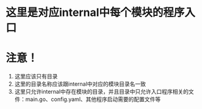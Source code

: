 # 这里是对应internal中每个模块的程序入口
# 注意！
1. 这里应该只有目录
2. 这里的目录名称应该跟internal中对应的模块目录名一致
3. 这里只允许internal中存在模块的目录，并且目录中只允许入口程序相关的文件：main.go、config.yaml、其他程序启动需要的配置文件等